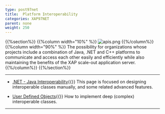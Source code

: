 ```yaml
---
type: post97net
title:  Platform Interoperability
categories: XAP97NET
parent: none
weight: 250
---
```




{{%section%}}
{{%column width="10%" %}}
![apis.png](/attachment_files/subject/apis.png)
{{%/column%}}
{{%column width="90%" %}}
The possibility for organizations whose projects include a combination of Java, .NET and C++ platforms to communicate and access each other easily and efficiently while also maintaining the benefits of the XAP scale-out application server.
{{%/column%}}
{{%/section%}}



<hr/>


- [.NET - Java Interoperability](./dotnet-java-interoperability.html){{<wbr>}}
This page is focused on designing interoperable classes manually, and some related advanced features.

- [User Defined Objects](./interoperability-of-user-defined-objects.html){{<wbr>}}
How to implement deep (complex) interoperable classes.

<hr/>
